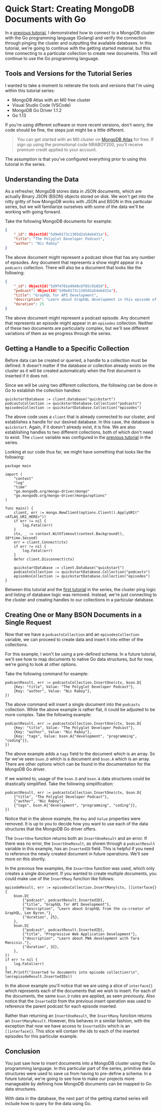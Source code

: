 # Quick Start: Creating MongoDB Documents with Go

In a [previous tutorial](https://www.mongodb.com/blog/post/quick-start-golang--mongodb--starting-and-setup), I demonstrated how to connect to a MongoDB cluster with the Go programming language (Golang) and verify the connection through pinging the cluster and outputting the available databases. In this tutorial, we're going to continue with the getting started material, but this time connecting to a particular collection to create new documents. This will continue to use the Go programming language.

## Tools and Versions for the Tutorial Series

I wanted to take a moment to reiterate the tools and versions that I'm using within this tutorial series:

- MongoDB Atlas with an M0 free cluster
- Visual Studio Code (VSCode)
- MongoDB Go Driver 1.1.2
- Go 1.13

If you're using different software or more recent versions, don't worry, the code should be fine, the steps just might be a little different.

> You can get started with an M0 cluster on [MongoDB Atlas](https://www.mongodb.com/cloud) for free. If sign up using the promotional code NRABOY200, you'll receive premium credit applied to your account.

The assumption is that you've configured everything prior to using this tutorial in the series.

## Understanding the Data

As a refresher, MongoDB stores data in JSON documents, which are actually Binary JSON (BSON) objects stored on disk. We won't get into the nitty gritty of how MongoDB works with JSON and BSON in this particular series, but we will familiarize ourselves with some of the data we'll be working with going forward.

Take the following MongoDB documents for example:

```json
{
    "_id": ObjectId("5d9e0173c1305d2a54eb431a"),
    "title": "The Polyglot Developer Podcast",
    "author": "Nic Raboy"
}
```

The above document might represent a podcast show that has any number of episodes. Any document that represents a show might appear in a `podcasts` collection. There will also be a document that looks like the following:

```json
{
    "_id": ObjectId("5d9f4701e9948c0f65c9165d"),
    "podcast": ObjectId("5d9e0173c1305d2a54eb431a"),
    "title": "GraphQL for API Development",
    "description": "Learn about GraphQL development in this episode of the podcast.",
    "duration": 25
}
```

The above document might represent a podcast episode. Any document that represents an episode might appear in an `episodes` collection. Neither of these two documents are particularly complex, but we'll see different variations of them as we progress through the series.

## Getting a Handle to a Specific Collection

Before data can be created or queried, a handle to a collection must be defined. It doesn't matter if the database or collection already exists on the cluster as it will be created automatically when the first document is inserted if it does not.

Since we will be using two different collections, the following can be done in Go to establish the collection handles:

```golang
quickstartDatabase := client.Database("quickstart")
podcastsCollection := quickstartDatabase.Collection("podcasts")
episodesCollection := quickstartDatabase.Collection("episodes")
```

The above code uses a `client` that is already connected to our cluster, and establishes a handle for our desired database. In this case, the database is `quickstart`. Again, if it doesn't already exist, it is fine. We are also establishing handles to two different collections, both of which don't need to exist. The `client` variable was configured in the [previous tutorial](https://www.mongodb.com/blog/post/quick-start-golang--mongodb--starting-and-setup) in the series.

Looking at our code thus far, we might have something that looks like the following:

```golang
package main

import (
	"context"
	"log"
	"time"
	"go.mongodb.org/mongo-driver/mongo"
	"go.mongodb.org/mongo-driver/mongo/options"
)

func main() {
    client, err := mongo.NewClient(options.Client().ApplyURI("<ATLAS_URI_HERE>"))
    if err != nil {
        log.Fatal(err)
    }
    ctx, _ := context.WithTimeout(context.Background(), 10*time.Second)
    err = client.Connect(ctx)
    if err != nil {
        log.Fatal(err)
    }
    defer client.Disconnect(ctx)

    quickstartDatabase := client.Database("quickstart")
    podcastsCollection := quickstartDatabase.Collection("podcasts")
    episodesCollection := quickstartDatabase.Collection("episodes")
}
```

Between this tutorial and the [first tutorial](https://www.mongodb.com/blog/post/quick-start-golang--mongodb--starting-and-setup) in the series, the cluster ping logic and listing of database logic was removed. Instead, we're just connecting to the cluster and creating handles to our collections in a particular database.

## Creating One or Many BSON Documents in a Single Request

Now that we have a `podcastsCollection` and an `episodesCollection` variable, we can proceed to create data and insert it into either of the collections.

For this example, I won't be using a pre-defined schema. In a future tutorial, we'll see how to map documents to native Go data structures, but for now, we're going to look at other options.

Take the following command for example:

```golang
podcastResult, err := podcastsCollection.InsertOne(ctx, bson.D{
    {Key: "title", Value: "The Polyglot Developer Podcast"},
    {Key: "author", Value: "Nic Raboy"},
})
```

The above command will insert a single document into the `podcasts` collection. While the above example is rather flat, it could be adjusted to be more complex. Take the following example:

```golang
podcastResult, err := podcastsCollection.InsertOne(ctx, bson.D{
    {Key: "title", Value: "The Polyglot Developer Podcast"},
    {Key: "author", Value: "Nic Raboy"},
    {Key: "tags", Value: bson.A{"development", "programming", "coding"}},
})
```

The above example adds a `tags` field to the document which is an array. So far we've seen `bson.D` which is a document and `bson.A` which is an array. There are other options which can be found in the documentation for the MongoDB Go driver.

If we wanted to, usage of the `bson.D` and `bson.A` data structures could be drastically simplified. Take the following simplification:

```golang
podcastResult, err := podcastsCollection.InsertOne(ctx, bson.D{
    {"title", "The Polyglot Developer Podcast"},
    {"author", "Nic Raboy"},
    {"tags", bson.A{"development", "programming", "coding"}},
})
```

Notice that in the above example, the `Key` and `Value` properties were removed. It is up to you to decide how you want to use each of the data structures that the MongoDB Go driver offers.

The `InsertOne` function returns both an `InsertOneResult` and an error. If there was no error, the `InsertOneResult`, as shown through a `podcastResult` variable in this example, has an `InsertedID` field. This is helpful if you need to reference the newly created document in future operations. We'll see more on this shortly.

In the previous few examples, the `InsertOne` function was used, which only creates a single document. If you wanted to create multiple documents, you could make use of the `InsertMany` function like follows:

```golang
episodeResult, err := episodesCollection.InsertMany(ctx, []interface{}{
    bson.D{
        {"podcast", podcastResult.InsertedID},
        {"title", "GraphQL for API Development"},
        {"description", "Learn about GraphQL from the co-creator of GraphQL, Lee Byron."},
        {"duration", 25},
    },
    bson.D{
        {"podcast", podcastResult.InsertedID},
        {"title", "Progressive Web Application Development"},
        {"description", "Learn about PWA development with Tara Manicsic."},
        {"duration", 32},
    },
})
if err != nil {
    log.Fatal(err)
}
fmt.Printf("Inserted %v documents into episode collection!\n", len(episodeResult.InsertedIDs))
```

In the above example you'll notice that we are using a slice of `interface{}` which represents each of the documents that we wish to insert. For each of the documents, the same `bson.D` rules are applied, as seen previously. Also notice that the `InsertedID` from the previous insert operation was used to reference the parent podcast for each episode inserted.

Rather than returning an `InsertOneResult`, the `InsertMany` function returns an `InsertManyResult`. However, this behaves in a similar fashion, with the exception that now we have access to `InsertedIDs` which is an `[]interface{}`. This slice will contain the ids to each of the inserted episodes for this particular example.

## Conclusion

You just saw how to insert documents into a MongoDB cluster using the Go programming language. In this particular part of the series, primitive data structures were used to save us from having to pre-define a schema. In a future tutorial, we're going to see how to make our projects more manageable by defining how MongoDB documents can be mapped to Go data structures.

With data in the database, the next part of the getting started series will include how to query for the data using Go.